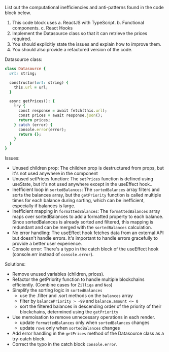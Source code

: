 List out the computational inefficiencies and anti-patterns found in the code block below.
1. This code block uses
    a. ReactJS with TypeScript.
    b. Functional components.
    c. React Hooks
2. Implement the Datasource class so that it can retrieve the prices required.
3. You should explicitly state the issues and explain how to improve them.
4. You should also provide a refactored version of the code.


Datasource class:
``` ruby
class Datasource {
  url: string;

  constructor(url: string) {
    this.url = url;
  }

  async getPrices(): {
    try {
      const response = await fetch(this.url);
      const prices = await response.json();
      return prices;
    } catch (error) {
      console.error(error);
      return {};
    }
  }
}
```


Issues:
- Unused children prop: The children prop is destructured from props, but it's not used anywhere in the component
- Unused setPrices function: The `setPrices` function is defined using useState, but it's not used anywhere except in the useEffect hook..
- Inefficient loop in `sortedBalances`: The `sortedBalances` array filters and sorts the balances array, but the `getPriority` function is called multiple times for each balance during sorting, which can be inefficient, especially if balances is large.
- Inefficient mapping in `formattedBalances`: The `formattedBalances` array maps over sortedBalances to add a formatted property to each balance. Since sortedBalances is already sorted and filtered, this mapping is redundant and can be merged with the `sortedBalances` calculation.
- No error handling: The useEffect hook fetches data from an external API but doesn't handle errors. It's important to handle errors gracefully to provide a better user experience.
- Console error: There's a typo in the catch block of the useEffect hook (console.err instead of `console.error`).

Solutions: 
- Remove unused variables (children, prices).
- Refactor the getPriority function to handle multiple blockchains efficiently. (Combine cases for `Zilliqa` and `Neo`)
- Simplify the sorting logic in `sortedBalances`
    - use the .filter and .sort methods on the `balances` array
    - filter by `balancePriority > -99` and `balance.amount <= 0` 
    - sort the filtered balances in descending order of the priority of their blockchains, determined using the `getPriority` 
- Use memoisation to remove unnecessary operations in each render.
    - update `formattedBalances` only when `sortedBalances` changes
    - update `rows` only when `sortedBalances` changes
- Add error handling in the `getPrices` method of the Datasource class as a try-catch block. 
- Correct the typo in the catch block `console.error`.
